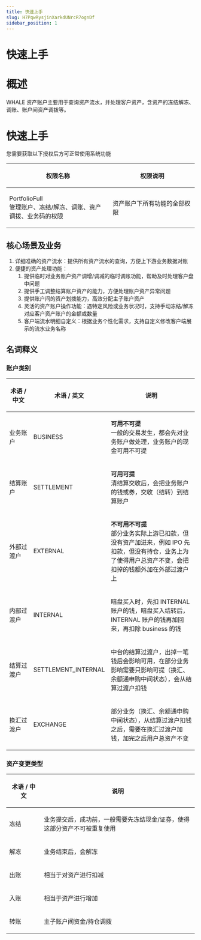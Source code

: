 ```yaml
---
title: 快速上手
slug: H7PqwRysjinXarkdUNrcR7ognDf
sidebar_position: 1
---
```



# 快速上手

# 概述

WHALE 资产账户主要用于查询资产流水，并处理客户资产，含资产的冻结解冻、调账、账户间资产调拨等。

# 快速上手

您需要获取以下授权后方可正常使用系统功能

<table header_row="1">
<colgroup>
<col width="380"/>
<col width="346"/>
</colgroup>
<thead>
<tr><th><p>权限名称</p></th><th><p>权限说明</p></th></tr>
</thead>
<tbody>
<tr><td><p>PortfolioFull<br/>管理账户、冻结/解冻、调账、资产调拨、业务码的权限</p></td><td><p>资产账户下所有功能的全部权限</p></td></tr>
</tbody>
</table>

## 核心场景及业务

1. 详细准确的资产流水：提供所有资产流水的查询，方便上下游业务数据对账
2. 便捷的资产处理功能：
    1. 提供临时对业务账户资产调增/调减的临时调账功能，帮助及时处理客户盘中问题
    2. 提供手工调整结算账户资产的能力，方便处理账户资产异常问题
    3. 提供账户间的资产划拨能力，高效分配主子账户资产
    4. 灵活的资产账户操作功能：遇特定风险或业务状况时，支持手动冻结/解冻对应客户资产账户的金额或数量
    5. 客户端流水明细自定义：根据业务个性化需求，支持自定义修改客户端展示的流水业务名称

## 名词释义

### 账**户类别**

<table header_column="1" header_row="1">
<colgroup>
<col width="124"/>
<col width="116"/>
<col width="485"/>
</colgroup>
<thead>
<tr><th><p>术语 / 中文</p></th><th><p>术语 / 英文</p></th><th><p>说明</p></th></tr>
</thead>
<tbody>
<tr><td><p>业务账户</p></td><td><p>BUSINESS</p></td><td><p><strong>可用不可提</strong><br/>一般的交易发生，都会先对业务账户做处理，业务账户的现金可用不可提</p></td></tr>
<tr><td><p>结算账户</p></td><td><p>SETTLEMENT</p></td><td><p><strong>可用可提</strong><br/>清结算交收后，会把业务账户的钱或券，交收（结转）到结算账户</p></td></tr>
<tr><td><p>外部过渡户</p></td><td><p>EXTERNAL</p></td><td><p><strong>不可用不可提</strong><br/>部分业务实际上游已扣款，但没有资产加进来，例如 IPO 先扣款，但没有持仓，业务上为了使得用户总资产不变，会把扣掉的钱额外加在外部过渡户上</p></td></tr>
<tr><td><p>内部过渡户</p></td><td><p>INTERNAL</p></td><td><p>暗盘买入时，先扣 INTERNAL 账户的钱，暗盘买入结转后，INTERNAL 账户的钱再加回来，再扣除 business 的钱</p></td></tr>
<tr><td><p>结算过渡户</p></td><td><p>SETTLEMENT_INTERNAL</p></td><td><p>中台的结算过渡户，出掉一笔钱后会影响可用，在部分业务影响需要只影响可提（换汇、余额通申购中间状态），会从结算过渡户扣钱</p></td></tr>
<tr><td><p>换汇过渡户</p></td><td><p>EXCHANGE</p></td><td><p>部分业务（换汇、余额通申购中间状态），从结算过渡户扣钱之后，需要在换汇过渡户加钱，加完之后用户总资产不变</p></td></tr>
</tbody>
</table>

### **资产变更类型**

<table header_column="1" header_row="1">
<colgroup>
<col width="124"/>
<col width="601"/>
</colgroup>
<thead>
<tr><th><p><strong>术语 / 中文</strong></p></th><th><p><strong>说明</strong></p></th></tr>
</thead>
<tbody>
<tr><td><p>冻结</p></td><td><p>业务提交后，成功前，一般需要先冻结现金/证券，使得这部分资产不可被重复使用</p></td></tr>
<tr><td><p>解冻</p></td><td><p>业务结束后，会解冻</p></td></tr>
<tr><td><p>出账</p></td><td><p>相当于对资产进行扣减</p></td></tr>
<tr><td><p>入账</p></td><td><p>相当于资产进行增加</p></td></tr>
<tr><td><p>转账</p></td><td><p>主子账户间资金/持仓调拨</p></td></tr>
</tbody>
</table>

